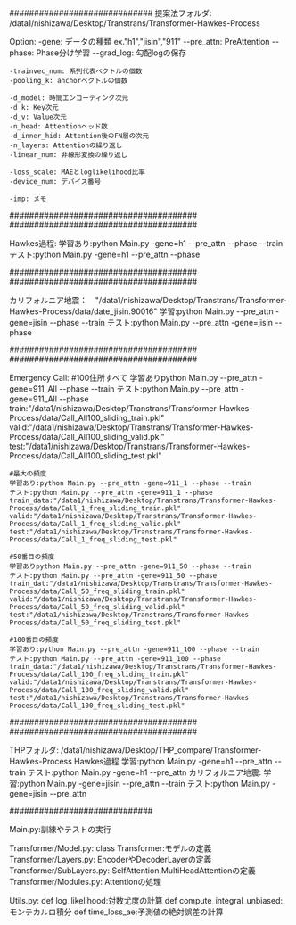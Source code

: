 #############################
提案法フォルダ: /data1/nishizawa/Desktop/Transtrans/Transformer-Hawkes-Process

Option:
    -gene: データの種類 ex."h1","jisin","911"
    --pre_attn: PreAttention
    --phase: Phase分け学習
    --grad_log: 勾配logの保存
    
    -trainvec_num: 系列代表ベクトルの個数 
    -pooling_k: anchorベクトルの個数 
    
    -d_model: 時間エンコーディング次元
    -d_k: Key次元
    -d_v: Value次元
    -n_head: Attentionヘッド数
    -d_inner_hid: Attention後のFN層の次元
    -n_layers: Attentionの繰り返し
    -linear_num: 非線形変換の繰り返し

    -loss_scale: MAEとloglikelihood比率
    -device_num: デバイス番号

    -imp: メモ
######################################
######################################

Hawkes過程:
    学習あり:python Main.py -gene=h1 --pre_attn --phase --train
    テスト:python Main.py -gene=h1 --pre_attn --phase

######################################
######################################

カリフォルニア地震：　"/data1/nishizawa/Desktop/Transtrans/Transformer-Hawkes-Process/data/date_jisin.90016"
    学習:python Main.py --pre_attn -gene=jisin --phase --train
    テスト:python Main.py --pre_attn -gene=jisin --phase

######################################
######################################

Emergency Call:
    #100住所すべて
    学習ありpython Main.py --pre_attn -gene=911_All --phase --train
    テスト:python Main.py --pre_attn -gene=911_All --phase
    train:"/data1/nishizawa/Desktop/Transtrans/Transformer-Hawkes-Process/data/Call_All100_sliding_train.pkl"
    valid:"/data1/nishizawa/Desktop/Transtrans/Transformer-Hawkes-Process/data/Call_All100_sliding_valid.pkl"
    test:"/data1/nishizawa/Desktop/Transtrans/Transformer-Hawkes-Process/data/Call_All100_sliding_test.pkl"
    
    #最大の頻度
    学習あり:python Main.py --pre_attn -gene=911_1 --phase --train
    テスト:python Main.py --pre_attn -gene=911_1 --phase
    train_data:"/data1/nishizawa/Desktop/Transtrans/Transformer-Hawkes-Process/data/Call_1_freq_sliding_train.pkl"
    valid:"/data1/nishizawa/Desktop/Transtrans/Transformer-Hawkes-Process/data/Call_1_freq_sliding_valid.pkl"
    test:"/data1/nishizawa/Desktop/Transtrans/Transformer-Hawkes-Process/data/Call_1_freq_sliding_test.pkl"
    
    #50番目の頻度
    学習ありpython Main.py --pre_attn -gene=911_50 --phase --train
    テスト:python Main.py --pre_attn -gene=911_50 --phase
    train_dat:"/data1/nishizawa/Desktop/Transtrans/Transformer-Hawkes-Process/data/Call_50_freq_sliding_train.pkl"
    valid:"/data1/nishizawa/Desktop/Transtrans/Transformer-Hawkes-Process/data/Call_50_freq_sliding_valid.pkl"
    test:"/data1/nishizawa/Desktop/Transtrans/Transformer-Hawkes-Process/data/Call_50_freq_sliding_test.pkl"
    
    #100番目の頻度
    学習あり:python Main.py --pre_attn -gene=911_100 --phase --train
    テスト:python Main.py --pre_attn -gene=911_100 --phase
    train_data:"/data1/nishizawa/Desktop/Transtrans/Transformer-Hawkes-Process/data/Call_100_freq_sliding_train.pkl"
    valid:"/data1/nishizawa/Desktop/Transtrans/Transformer-Hawkes-Process/data/Call_100_freq_sliding_valid.pkl"
    test:"/data1/nishizawa/Desktop/Transtrans/Transformer-Hawkes-Process/data/Call_100_freq_sliding_test.pkl"

######################################
######################################

THPフォルダ: /data1/nishizawa/Desktop/THP_compare/Transformer-Hawkes-Process
Hawkes過程
    学習:python Main.py -gene=h1  --pre_attn --train
    テスト:python Main.py -gene=h1 --pre_attn
カリフォルニア地震: 
    学習:python Main.py -gene=jisin --pre_attn --train
    テスト:python Main.py -gene=jisin --pre_attn

#############################

Main.py:訓練やテストの実行

Transformer/Model.py: 
    class Transformer:モデルの定義
Transformer/Layers.py: EncoderやDecoderLayerの定義
Transformer/SubLayers.py: SelfAttention,MultiHeadAttentionの定義
Transformer/Modules.py: Attentionの処理

Utils.py:
    def log_likelihood:対数尤度の計算
    def compute_integral_unbiased: モンテカルロ積分
    def time_loss_ae:予測値の絶対誤差の計算